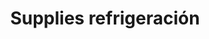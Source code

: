 ---
title: "Supplies refrigeración"
url: /barcelona/supplies-refrigeracion/
shop: piezas de automóviles
---